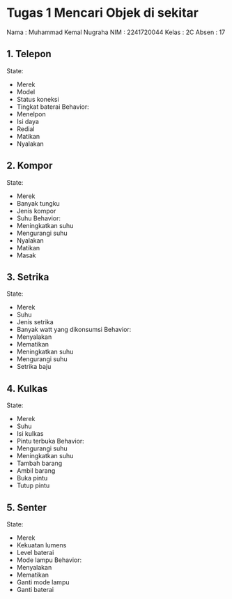 # Tugas 1 Mencari Objek di sekitar

Nama : Muhammad Kemal Nugraha
NIM : 2241720044
Kelas : 2C 
Absen : 17

## 1. Telepon
State:
- Merek
- Model
- Status koneksi 
- Tingkat baterai
Behavior:
- Menelpon
- Isi daya
- Redial
- Matikan
- Nyalakan
## 2. Kompor
State:
- Merek
- Banyak tungku
- Jenis kompor
- Suhu
Behavior:
- Meningkatkan suhu
- Mengurangi suhu
- Nyalakan
- Matikan
- Masak
## 3. Setrika
State:
- Merek 
- Suhu
- Jenis setrika
- Banyak watt yang dikonsumsi 
Behavior:
- Menyalakan
- Mematikan
- Meningkatkan suhu
- Mengurangi suhu
- Setrika baju
## 4. Kulkas
State:
- Merek
- Suhu
- Isi kulkas 
- Pintu terbuka
Behavior:
- Mengurangi suhu
- Meningkatkan suhu
- Tambah barang
- Ambil barang 
- Buka pintu
- Tutup pintu 
## 5. Senter
State:
- Merek 
- Kekuatan lumens
- Level baterai 
- Mode lampu
Behavior: 
- Menyalakan
- Mematikan
- Ganti mode lampu
- Ganti baterai
